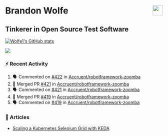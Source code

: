 Brandon Wolfe <a href="https://www.linkedin.com/in/brandon-wolfe1" target="_blank" rel="noreferrer"><img src="https://raw.githubusercontent.com/danielcranney/readme-generator/main/public/icons/socials/linkedin.svg" width="32" height="32" align="right"/></a>
==============================
Tinkerer in Open Source Test Software
-----------------------------

<p align="left"><a href="http://www.github.com/Wolfe1"><img src="https://github-readme-stats.vercel.app/api?username=Wolfe1&show_icons=true&hide=&count_private=true&title_color=0891b2&text_color=ffffff&icon_color=0891b2&bg_color=1c1917&hide_border=true&show_icons=true" alt="Wolfe1's GitHub stats" /></a></p>
<p align="left"><a href="http://www.github.com/Wolfe1"><img src="https://github-readme-streak-stats.herokuapp.com/?user=Wolfe1&stroke=ffffff&background=1c1917&ring=0891b2&fire=0891b2&currStreakNum=ffffff&currStreakLabel=0891b2&sideNums=ffffff&sideLabels=ffffff&dates=ffffff&hide_border=true" /></a></p>

### :zap: Recent Activity
<!--START_SECTION:activity-->
1. 🗣 Commented on [#422](https://github.com/Accruent/robotframework-zoomba/pull/422#issuecomment-2444560817) in [Accruent/robotframework-zoomba](https://github.com/Accruent/robotframework-zoomba)
2. 🎉 Merged PR [#421](https://github.com/Accruent/robotframework-zoomba/pull/421) in [Accruent/robotframework-zoomba](https://github.com/Accruent/robotframework-zoomba)
3. 🗣 Commented on [#421](https://github.com/Accruent/robotframework-zoomba/pull/421#issuecomment-2432740308) in [Accruent/robotframework-zoomba](https://github.com/Accruent/robotframework-zoomba)
4. 🎉 Merged PR [#419](https://github.com/Accruent/robotframework-zoomba/pull/419) in [Accruent/robotframework-zoomba](https://github.com/Accruent/robotframework-zoomba)
5. 🗣 Commented on [#419](https://github.com/Accruent/robotframework-zoomba/pull/419#issuecomment-2346315653) in [Accruent/robotframework-zoomba](https://github.com/Accruent/robotframework-zoomba)
<!--END_SECTION:activity-->

### :newspaper: Articles
- [Scaling a Kubernetes Selenium Grid with KEDA](https://www.linkedin.com/pulse/scaling-kubernetes-selenium-grid-keda-brandon-wolfe)
